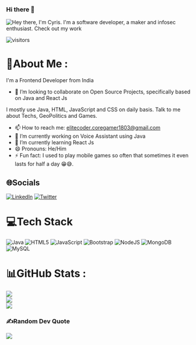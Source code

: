 ### Hi there 👋

![Hey there, I'm Cyris. I'm a software developer, a maker and infosec enthusiast. Check out my work](https://github.com/priyanshu-baran/priyanshu-baran/raw/master/header.gif)

![visitors](https://visitor-badge.glitch.me/badge?page_id=page.id&left_color=green&right_color=red)

# 💫About Me :

I'm a Frontend Developer from India

- 👯 I’m looking to collaborate on Open Source Projects, specifically based on Java and React Js

I mostly use Java, HTML, JavaScript and CSS on daily basis.
Talk to me about Techs, GeoPolitics and Games.<br/>

- 📫 How to reach me: elitecoder.coregamer1803@gmail.com
- 🔭 I’m currently working on Voice Assistant using Java
- 🌱 I’m currently learning React Js
- 😄 Pronouns: He/Him
- ⚡ Fun fact: I used to play mobile games so often that sometimes it even lasts for half a day 😁😅.

## 🌐Socials

[![LinkedIn](https://img.shields.io/badge/LinkedIn-%230077B5.svg?logo=linkedin&logoColor=white)](https://linkedin.com/in/priyanshu-baran) [![Twitter](https://img.shields.io/badge/Twitter-%231DA1F2.svg?logo=Twitter&logoColor=white)](https://twitter.com/Priyanshu_Baran)

# 💻Tech Stack

![Java](https://img.shields.io/badge/java-%23ED8B00.svg?style=for-the-badge&logo=java&logoColor=white) ![HTML5](https://img.shields.io/badge/html5-%23E34F26.svg?style=for-the-badge&logo=html5&logoColor=white) ![JavaScript](https://img.shields.io/badge/javascript-%23323330.svg?style=for-the-badge&logo=javascript&logoColor=%23F7DF1E) ![Bootstrap](https://img.shields.io/badge/bootstrap-%23563D7C.svg?style=for-the-badge&logo=bootstrap&logoColor=white) ![NodeJS](https://img.shields.io/badge/node.js-6DA55F?style=for-the-badge&logo=node.js&logoColor=white) ![MongoDB](https://img.shields.io/badge/MongoDB-%234ea94b.svg?style=for-the-badge&logo=mongodb&logoColor=white) ![MySQL](https://img.shields.io/badge/mysql-%2300f.svg?style=for-the-badge&logo=mysql&logoColor=white)

# 📊GitHub Stats :

![](https://github-readme-stats.vercel.app/api?username=priyanshu-baran&theme=vision-friendly-dark&hide_border=true&include_all_commits=false&count_private=false&show_icons=true)<br/>
![](https://github-readme-streak-stats.herokuapp.com/?user=priyanshu-baran&theme=blue-green&hide_border=true)<br/>
![](https://github-readme-stats.vercel.app/api/top-langs/?username=priyanshu-baran&theme=chartreuse-dark&hide_border=true&include_all_commits=false&count_private=false&layout=compact)

### ✍️Random Dev Quote

![](https://quotes-github-readme.vercel.app/api?type=vetical&theme=radical)

<!--
**priyanshu-baran/priyanshu-baran** is a ✨ _special_ ✨ repository because its `README.md` (this file) appears on your GitHub profile.

Here are some ideas to get you started:

- 🤔 I’m looking for help with ...
- 💬 Ask me about ...
-->
